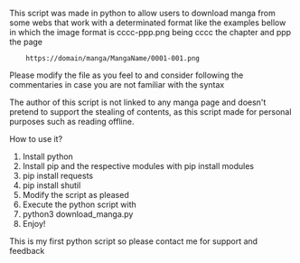 This script was made in python to allow users to download manga from some webs that work with a determinated format like the examples bellow in which the image format is cccc-ppp.png being cccc the chapter and ppp the page

        https://domain/manga/MangaName/0001-001.png

Please modify the file as you feel to and consider following the commentaries in case you are not familiar with the syntax

The author of this script is not linked to any manga page and doesn't pretend to support the stealing of contents, as this script made for personal purposes such as reading offline.

How to use it?

1. Install python
2. Install pip and the respective modules with pip install modules
3. pip install requests
4. pip install shutil
5. Modify the script as pleased
6. Execute the python script with
7. python3 download_manga.py
8. Enjoy!


This is my first python script so please contact me for support and feedback
